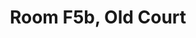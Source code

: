 ---
basin: 'Yes'
cudn: true
floor: Second
grade: 8
images: []
living_room: Shared
location: Old Court
name: F5b
network: Wireless Only
title: Room F5b, Old Court
---